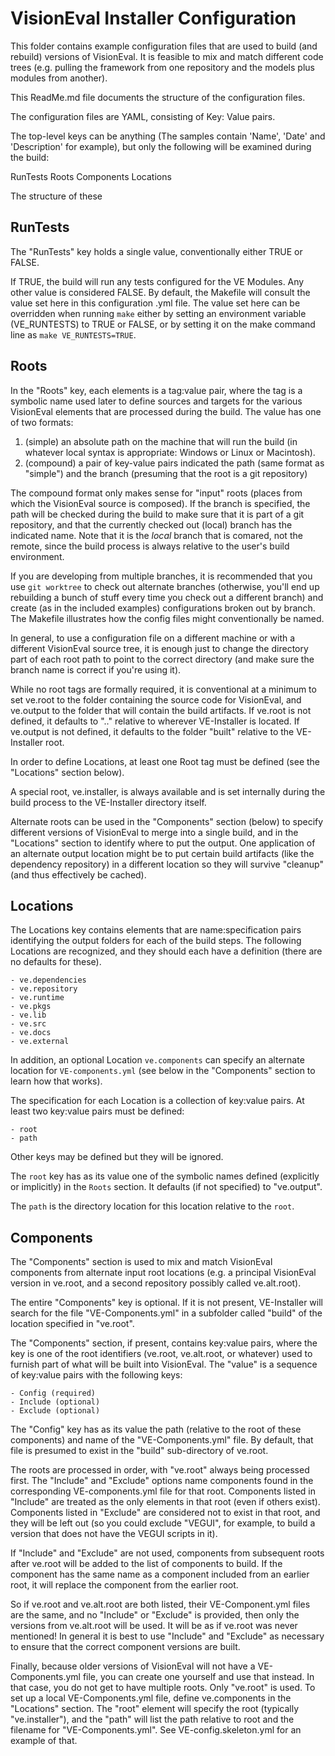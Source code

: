 # VisionEval Installer Configuration

This folder contains example configuration files that are used to build (and rebuild) versions of
VisionEval.  It is feasible to mix and match different code trees (e.g. pulling the framework from
one repository and the models plus modules from another).

This ReadMe.md file documents the structure of the configuration files.

The configuration files are YAML, consisting of Key: Value pairs.

The top-level keys can be anything (The samples contain 'Name', 'Date' and 'Description' for
example), but only the following will be examined during the build:

RunTests
Roots
Components
Locations

The structure of these

## RunTests ##

The "RunTests" key holds a single value, conventionally either TRUE or FALSE.

If TRUE, the build will run any tests configured for the VE Modules.
Any other value is considered FALSE. By default, the Makefile will consult the value set
here in this configuration .yml file. The value set here can be overridden when running `make`
either by setting an environment variable (VE_RUNTESTS) to TRUE or FALSE, or by setting it on the
make command line as `make VE_RUNTESTS=TRUE`.

## Roots ##

In the "Roots" key, each elements is a tag:value pair, where the tag is a symbolic name used
later to define sources and targets for the various VisionEval elements that are processed during
the build.  The value has one of two formats:

1. (simple) an absolute path on the machine that will run the build (in whatever local syntax is
appropriate: Windows or Linux or Macintosh).
1. (compound) a pair of key-value pairs indicated the path (same format as "simple") and the branch
(presuming that the root is a git repository)

The compound format only makes sense for "input" roots (places from which the VisionEval source is
composed). If the branch is specified, the path will be checked during the build to make sure that
it is part of a git repository, and that the currently checked out (local) branch has the indicated
name.  Note that it is the _local_ branch that is comared, not the remote, since the build process
is always relative to the user's build environment.

If you are developing from multiple branches, it is recommended that you use `git worktree` to check
out alternate branches (otherwise, you'll end up rebuilding a bunch of stuff every time you check
out a different branch) and create (as in the included examples) configurations broken out by
branch. The Makefile illustrates how the config files might conventionally be named.

In general, to use a configuration file on a different machine or with a different VisionEval
source tree, it is enough just to change the directory part of each root path to point to
the correct directory (and make sure the branch name is correct if you're using it).

While no root tags are formally required, it is conventional at a minimum to set ve.root to the
folder containing the source code for VisionEval, and ve.output to the folder that will contain the
build artifacts. If ve.root is not defined, it defaults to ".." relative to wherever VE-Installer is
located. If ve.output is not defined, it defaults to the folder "built" relative to the
VE-Installer root.

In order to define Locations, at least one Root tag must be defined (see the "Locations" section
below).

A special root, ve.installer, is always available and is set internally during the build process
to the VE-Installer directory itself.

Alternate roots can be used in the "Components" section (below) to specify different versions of
VisionEval to merge into a single build, and in the "Locations" section to identify where to put the
output. One application of an alternate output location might be to put certain build artifacts
(like the dependency repository) in a different location so they will survive "cleanup" (and thus
effectively be cached).

## Locations ##

The Locations key contains elements that are name:specification pairs identifying the output folders
for each of the build steps.  The following Locations are recognized, and they should each have a
definition (there are no defaults for these).

    - ve.dependencies
    - ve.repository
    - ve.runtime
    - ve.pkgs
    - ve.lib
    - ve.src
    - ve.docs
    - ve.external

In addition, an optional Location `ve.components` can specify an alternate location for
`VE-components.yml` (see below in the "Components" section to learn how that works).

The specification for each Location is a collection of key:value pairs.  At least two key:value pairs
must be defined:

    - root
    - path

Other keys may be defined but they will be ignored.

The `root` key has as its value one of the symbolic names defined (explicitly or implicitly) in the
`Roots` section. It defaults (if not specified) to "ve.output".

The `path` is the directory location for this location relative to the `root`.

## Components ##

The "Components" section is used to mix and match VisionEval components from alternate input root
locations (e.g. a principal VisionEval version in ve.root, and a second repository possibly called
ve.alt.root).

The entire "Components" key is optional. If it is not present, VE-Installer will search for
the file "VE-Components.yml" in a subfolder called "build" of the location specified in "ve.root".

The "Components" section, if present, contains key:value pairs, where the key is one of the root
identifiers (ve.root, ve.alt.root, or whatever) used to furnish part of what will be built into
VisionEval.  The "value" is a sequence of key:value pairs with the following keys:

    - Config (required)
    - Include (optional)
    - Exclude (optional)

The "Config" key has as its value the path (relative to the root of these components) and name of
the "VE-Components.yml" file. By default, that file is presumed to exist in the "build"
sub-directory of ve.root.

The roots are processed in order, with "ve.root" always being processed first.  The "Include"
and "Exclude" options name components found in the corresponding VE-components.yml file for that
root.  Components listed in "Include" are treated as the only elements in that root (even if others
exist).  Components listed in "Exclude" are considered not to exist in that root, and they will
be left out (so you could exclude "VEGUI", for example, to build a version that does not have the
VEGUI scripts in it).

If "Include" and "Exclude" are not used, components from subsequent roots
after ve.root will be added to the list of components to build. If the component has the same name
as a component included from an earlier root, it will replace the component from the earlier root.

So if ve.root and ve.alt.root are both listed, their VE-Component.yml files are the same, and no
"Include" or "Exclude" is provided, then only the versions from ve.alt.root will be used. It will
be as if ve.root was never mentioned! In general it is best to use "Include" and "Exclude" as
necessary to ensure that the correct component versions are built.

Finally, because older versions of VisionEval will not have a VE-Components.yml file, you can create
one yourself and use that instead.  In that case, you do not get to have multiple roots.  Only
"ve.root" is used.  To set up a local VE-Components.yml file, define ve.components in the
"Locations" section.  The "root" element will specify the root (typically "ve.installer"), and the
"path" will list the path relative to root and the filename for "VE-Components.yml". See
VE-config.skeleton.yml for an example of that.


